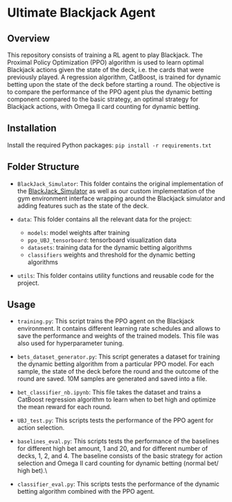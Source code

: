 # Ultimate Blackjack Agent

## Overview

This repository consists of training a RL agent to play Blackjack. The Proximal Policy Optimization (PPO) algorithm is used to learn optimal Blackjack actions given the state of the deck, i.e. the cards that were previously played. A regression algorithm, CatBoost, is trained for dynamic betting upon the state of the deck before starting a round. The objective is to compare the performance of the PPO agent plus the dynamic betting component compared to the basic strategy, an optimal strategy for Blackjack actions, with Omega II card counting for dynamic betting.

## Installation

Install the required Python packages: `pip install -r requirements.txt`

## Folder Structure

- `BlackJack_Simulator`: This folder contains the original implementation of the [BlackJack_Simulator](https://github.com/seblau/BlackJack-Simulator/tree/master) as well as our custom implementation of the gym environment interface wrapping around the Blackjack simulator and adding features such as the state of the deck.

- `data`: This folder contains all the relevant data for the project:

  - `models`: model weights after training
  - `ppo_UBJ_tensorboard`: tensorboard visualization data
  - `datasets`: training data for the dynamic betting algorithms
  - `classifiers` weights and threshold for the dynamic betting algorithms

- `utils`: This folder contains utility functions and reusable code for the project.

## Usage

- `training.py`: This script trains the PPO agent on the Blackjack environment. It contains different learning rate schedules and allows to save the performance and weights of the trained models. This file was also used for hyperparameter tuning.

- `bets_dataset_generator.py`: This script generates a dataset for training the dynamic betting algorithm from a particular PPO model. For each sample, the state of the deck before the round and the outcome of the round are saved. 10M samples are generated and saved into a file.

- `bet_classifier_nb.ipynb`: This file takes the dataset and trains a CatBoost regression algorithm to learn when to bet high and optimize the mean reward for each round.

- `UBJ_test.py`: This scripts tests the performance of the PPO agent for action selection.

- `baselines_eval.py`: This scripts tests the performance of the baselines for different high bet amount, 1 and 20, and for different number of decks, 1, 2, and 4. The baseline consists of the basic strategy for action selection and Omega II card counting for dynamic betting (normal bet/ high bet).\

- `classifier_eval.py`: This scripts tests the performance of the dynamic betting algorithm combined with the PPO agent.

